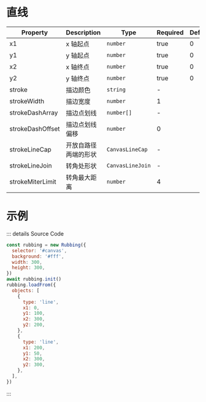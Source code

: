 # 直线

| Property         | Description          | Type             | Required | Default |
| ---------------- | -------------------- | ---------------- | -------- | ------- |
| x1               | x 轴起点             | `number`         | true     | 0       |
| y1               | y 轴起点             | `number`         | true     | 0       |
| x2               | x 轴终点             | `number`         | true     | 0       |
| y2               | y 轴终点             | `number`         | true     | 0       |
| stroke           | 描边颜色             | `string`         | -        |         |
| strokeWidth      | 描边宽度             | `number`         | 1        |         |
| strokeDashArray  | 描边点划线           | `number[]`       | -        |         |
| strokeDashOffset | 描边点划线偏移       | `number`         | 0        |         |
| strokeLineCap    | 开放自路径两端的形状 | `CanvasLineCap`  | -        |         |
| strokeLineJoin   | 转角处形状           | `CanvasLineJoin` | -        |         |
| strokeMiterLimit | 转角最大距离         | `number`         | 4        |         |

# 示例

<ClientOnly>
  <canvas id="canvas"></canvas>
</ClientOnly>

<script>
if (!import.meta.env.SSR) {
  import('https://unpkg.com/rubbing@latest/dist/index.mjs').then(async ({ Rubbing }) => {
    const rubbing = new Rubbing({
      selector: '#canvas',
      background: '#fff',
      width: 300,
      height: 300,
    })
    await rubbing.init()
    rubbing.loadFrom({
      objects: [
        {
          type: 'line',
          x1: 0,
          y1: 100,
          x2: 300,
          y2: 200,
        },
        {
          type: 'line',
          x1: 200,
          y1: 50,
          x2: 300,
          y2: 300,
        },
      ],
    })
  })
}
</script>

::: details Source Code

```js
const rubbing = new Rubbing({
  selector: '#canvas',
  background: '#fff',
  width: 300,
  height: 300,
})
await rubbing.init()
rubbing.loadFrom({
  objects: [
    {
      type: 'line',
      x1: 0,
      y1: 100,
      x2: 300,
      y2: 200,
    },
    {
      type: 'line',
      x1: 200,
      y1: 50,
      x2: 300,
      y2: 300,
    },
  ],
})
```

:::
